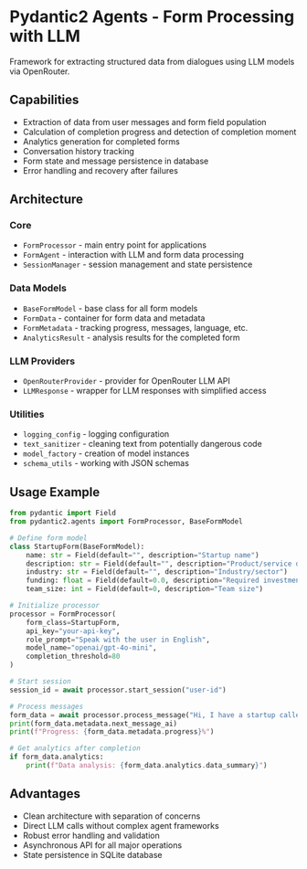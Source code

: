 # Pydantic2 Agents - Form Processing with LLM

Framework for extracting structured data from dialogues using LLM models via OpenRouter.

## Capabilities

- Extraction of data from user messages and form field population
- Calculation of completion progress and detection of completion moment
- Analytics generation for completed forms
- Conversation history tracking
- Form state and message persistence in database
- Error handling and recovery after failures

## Architecture

### Core

- `FormProcessor` - main entry point for applications
- `FormAgent` - interaction with LLM and form data processing
- `SessionManager` - session management and state persistence

### Data Models

- `BaseFormModel` - base class for all form models
- `FormData` - container for form data and metadata
- `FormMetadata` - tracking progress, messages, language, etc.
- `AnalyticsResult` - analysis results for the completed form

### LLM Providers

- `OpenRouterProvider` - provider for OpenRouter LLM API
- `LLMResponse` - wrapper for LLM responses with simplified access

### Utilities

- `logging_config` - logging configuration
- `text_sanitizer` - cleaning text from potentially dangerous code
- `model_factory` - creation of model instances
- `schema_utils` - working with JSON schemas

## Usage Example

```python
from pydantic import Field
from pydantic2.agents import FormProcessor, BaseFormModel

# Define form model
class StartupForm(BaseFormModel):
    name: str = Field(default="", description="Startup name")
    description: str = Field(default="", description="Product/service description")
    industry: str = Field(default="", description="Industry/sector")
    funding: float = Field(default=0.0, description="Required investment in USD")
    team_size: int = Field(default=0, description="Team size")

# Initialize processor
processor = FormProcessor(
    form_class=StartupForm,
    api_key="your-api-key",
    role_prompt="Speak with the user in English",
    model_name="openai/gpt-4o-mini",
    completion_threshold=80
)

# Start session
session_id = await processor.start_session("user-id")

# Process messages
form_data = await processor.process_message("Hi, I have a startup called TechWave", session_id)
print(form_data.metadata.next_message_ai)
print(f"Progress: {form_data.metadata.progress}%")

# Get analytics after completion
if form_data.analytics:
    print(f"Data analysis: {form_data.analytics.data_summary}")
```

## Advantages

- Clean architecture with separation of concerns
- Direct LLM calls without complex agent frameworks
- Robust error handling and validation
- Asynchronous API for all major operations
- State persistence in SQLite database
